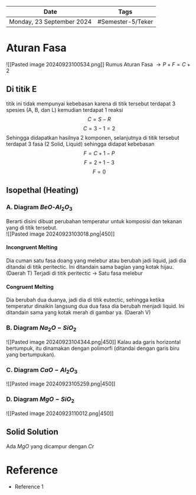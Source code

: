 | Date                      | Tags              |
| ------------------------- | ----------------- |
| Monday, 23 September 2024 | #Semester-5/Teker |

# Aturan Fasa
![[Pasted image 20240923100534.png]]
Rumus Aturan Fasa $\rightarrow P+F=C+2$
## Di titik E
titik ini tidak mempunyai kebebasan karena di titik tersebut terdapat 3 spesies (A, B, dan L) kemudian terdapat 1 reaksi
$$C=S-R$$
$$C=3-1=2$$
Sehingga didapatkan hasilnya 2 komponen, selanjutnya di titik tersebut terdapat 3 fasa (2 Solid, Liquid) sehingga didapat kebebasan
$$F=C+1-P$$
$$F=2+1-3$$
$$F=0$$
## Isopethal (Heating)
### A. Diagram $BeO$-$Al_2O_3$
Berarti disini dibuat perubahan temperatur untuk komposisi dan tekanan yang di titik tersebut.  
![[Pasted image 20240923103018.png|450]]
#### Incongruent Melting
Dia cuman satu fasa doang yang melebur atau berubah jadi liquid, jadi dia ditandai di titik peritectic. Ini ditandain sama bagian yang kotak hijau. (Daerah T)
Terjadi di titik peritectic $\rightarrow$ Satu fasa melebur
#### Congruent Melting
Dia berubah dua duanya, jadi dia di titik eutectic, sehingga ketika temperatur dinaikin langsung dua dua fasa dia berubah menjadi liquid. Ini ditandain sama yang kotak merah di gambar ya. (Daerah V)

### B. Diagram $Na_2O-SiO_2$
![[Pasted image 20240923104344.png|450]]
Kalau ada garis horizontal bertumpuk, itu dinamakan dengan polimorfi (ditandai dengan garis biru yang bertumpukan). 

### C. Diagram $CaO-Al_2O_3$
![[Pasted image 20240923105259.png|450]]

### D. Diagram $MgO-SiO_2$
![[Pasted image 20240923110012.png|450]]

## Solid Solution
Ada $MgO$ yang dicampur dengan $Cr$ 

# Reference
- Reference 1

